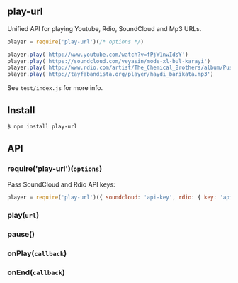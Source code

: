 ## play-url

Unified API for playing Youtube, Rdio, SoundCloud and Mp3 URLs.

```js
player = require('play-url')(/* options */)

player.play('http://www.youtube.com/watch?v=fPjW1nwIdsY')
player.play('https://soundcloud.com/veyasin/mode-xl-bul-karayi')
player.play('http://www.rdio.com/artist/The_Chemical_Brothers/album/Push_The_Button/track/Galvanize/')
player.play('http://tayfabandista.org/player/haydi_barikata.mp3')
```

See `test/index.js` for more info.

## Install

```bash
$ npm install play-url
```

## API

### require('play-url')(`options`)

Pass SoundCloud and Rdio API keys:

```js
player = require('play-url')({ soundcloud: 'api-key', rdio: { key: 'api-key', auth: 'auth.html' })
```

### play(`url`)
### pause()
### onPlay(`callback`)
### onEnd(`callback`)
